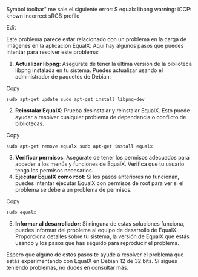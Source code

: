 Symbol toolbar" me sale el siguiente error: $ equalx libpng warning: iCCP: known incorrect sRGB profile

Edit

Este problema parece estar relacionado con un problema en la carga de imágenes en la aplicación EqualX. Aquí hay algunos pasos que puedes intentar para resolver este problema:

1.  **Actualizar libpng**: Asegúrate de tener la última versión de la biblioteca libpng instalada en tu sistema. Puedes actualizar usando el administrador de paquetes de Debian:

Copy

`sudo apt-get update sudo apt-get install libpng-dev`

2.  **Reinstalar EqualX**: Prueba desinstalar y reinstalar EqualX. Esto puede ayudar a resolver cualquier problema de dependencia o conflicto de bibliotecas.

Copy

`sudo apt-get remove equalx sudo apt-get install equalx`

3.  **Verificar permisos**: Asegúrate de tener los permisos adecuados para acceder a los menús y funciones de EqualX. Verifica que tu usuario tenga los permisos necesarios.
4.  **Ejecutar EqualX como root**: Si los pasos anteriores no funcionan, puedes intentar ejecutar EqualX con permisos de root para ver si el problema se debe a un problema de permisos.

Copy

`sudo equalx`

5.  **Informar al desarrollador**: Si ninguna de estas soluciones funciona, puedes informar del problema al equipo de desarrollo de EqualX. Proporciona detalles sobre tu sistema, la versión de EqualX que estás usando y los pasos que has seguido para reproducir el problema.

Espero que alguno de estos pasos te ayude a resolver el problema que estás experimentando con EqualX en Debian 12 de 32 bits. Si sigues teniendo problemas, no dudes en consultar más.





